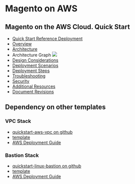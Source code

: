 # Magento on AWS

## Magento on the AWS Cloud. Quick Start
* [Quick Start Reference Deployment](https://docs.aws.amazon.com/quickstart/latest/magento/welcome.html?shortFooter=true)
* [Overview](https://docs.aws.amazon.com/quickstart/latest/magento/overview.html?shortFooter=true)
* [Architecture](https://docs.aws.amazon.com/quickstart/latest/magento/architecture.html?shortFooter=true)
* Architecture Graph
![](magento-with-aurora-architecture)
* [Design Considerations](https://docs.aws.amazon.com/quickstart/latest/magento/design.html?shortFooter=true)
* [Deployment Scenarios](https://docs.aws.amazon.com/quickstart/latest/magento/scenarios.html?shortFooter=true)
* [Deployment Steps](https://docs.aws.amazon.com/quickstart/latest/magento/deployment.html?shortFooter=true)
* [Troubleshooting](https://docs.aws.amazon.com/quickstart/latest/magento/troubleshooting.html?shortFooter=true)
* [Security](https://docs.aws.amazon.com/quickstart/latest/magento/security.html?shortFooter=true)
* [Additional Resources](https://docs.aws.amazon.com/quickstart/latest/magento/resources.html?shortFooter=true)
* [Document Revisions](https://docs.aws.amazon.com/quickstart/latest/magento/revisions.html?shortFooter=true)

## Dependency on other templates

### VPC Stack
* [quickstart-aws-vpc on github](https://github.com/aws-quickstart/quickstart-aws-vpc)
* [template](https://github.com/aws-quickstart/quickstart-aws-vpc/blob/master/templates/aws-vpc.template)
* [AWS Deployment Guide](https://docs.aws.amazon.com/quickstart/latest/vpc/welcome.html)

### Bastion Stack
* [quickstart-linux-bastion on github](https://github.com/aws-quickstart/quickstart-linux-bastion)
* [template](https://github.com/aws-quickstart/quickstart-linux-bastion/blob/master/templates/linux-bastion.template)
* [AWS Deployment Guide](https://docs.aws.amazon.com/quickstart/latest/linux-bastion/welcome.html)